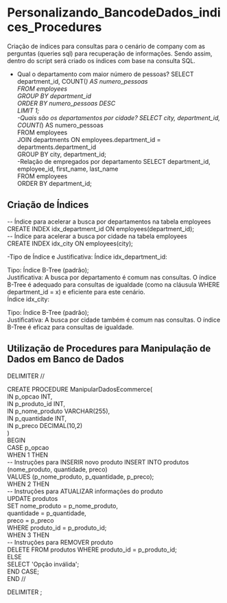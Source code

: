 # Personalizando_BancodeDados_indices_Procedures
Criação de índices para consultas para o cenário de company com as perguntas (queries sql) para recuperação de informações. Sendo assim, dentro do script será criado os índices com base na consulta SQL.  <br/>
- Qual o departamento com maior número de pessoas?
SELECT department_id, COUNT(*) AS numero_pessoas <br/>
FROM employees <br/>
GROUP BY department_id <br/>
ORDER BY numero_pessoas DESC <br/>
LIMIT 1; <br/>
-Quais são os departamentos por cidade?
SELECT city, department_id, COUNT(*) AS numero_pessoas<br/>
FROM employees<br/>
JOIN departments ON employees.department_id = departments.department_id<br/>
GROUP BY city, department_id;<br/>
-Relação de empregados por departamento
SELECT department_id, employee_id, first_name, last_name<br/>
FROM employees<br/>
ORDER BY department_id;<br/>
## Criação de Índices
-- Índice para acelerar a busca por departamentos na tabela employees<br/>
CREATE INDEX idx_department_id ON employees(department_id);<br/>
-- Índice para acelerar a busca por cidade na tabela employees<br/>
CREATE INDEX idx_city ON employees(city);<br/>

-Tipo de Índice e Justificativa:
Índice idx_department_id:<br/>

Tipo: Índice B-Tree (padrão);<br/>
Justificativa: A busca por departamento é comum nas consultas. O índice B-Tree é adequado para consultas de igualdade (como na cláusula WHERE department_id = x) e eficiente para este cenário.<br/>
Índice idx_city:<br/>

Tipo: Índice B-Tree (padrão);<br/>
Justificativa: A busca por cidade também é comum nas consultas. O índice B-Tree é eficaz para consultas de igualdade.<br/>
## Utilização de Procedures para Manipulação de Dados em Banco de Dados

DELIMITER //<br/>

CREATE PROCEDURE ManipularDadosEcommerce(<br/>
    IN p_opcao INT,<br/>
    IN p_produto_id INT,<br/>
    IN p_nome_produto VARCHAR(255),<br/>
    IN p_quantidade INT,<br/>
    IN p_preco DECIMAL(10,2)<br/>
)<br/>
BEGIN<br/>
    CASE p_opcao<br/>
        WHEN 1 THEN<br/>
            -- Instruções para INSERIR novo produto
            INSERT INTO produtos (nome_produto, quantidade, preco)<br/>
            VALUES (p_nome_produto, p_quantidade, p_preco);<br/>
        WHEN 2 THEN<br/>
            -- Instruções para ATUALIZAR informações do produto<br/>
            UPDATE produtos <br/>
            SET nome_produto = p_nome_produto, <br/>
                quantidade = p_quantidade, <br/>
                preco = p_preco <br/>
            WHERE produto_id = p_produto_id;<br/>
        WHEN 3 THEN<br/>
            -- Instruções para REMOVER produto<br/>
            DELETE FROM produtos WHERE produto_id = p_produto_id;<br/>
        ELSE<br/>
            SELECT 'Opção inválida';<br/>
    END CASE;<br/>
END //<br/>

DELIMITER ;<br/>



